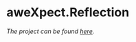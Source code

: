 ﻿# aweXpect.Reflection

*The project can be found [here](https://github.com/aweXpect/aweXpect.Reflection).*
